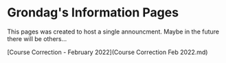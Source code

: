 # Grondag's Information Pages

This pages was created to host a single announcment.  Maybe in the future there will be others...

[Course Correction - February 2022](Course Correction Feb 2022.md)
